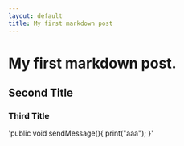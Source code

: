 ```yaml
---
layout: default
title: My first markdown post
---
```


# My first markdown post.
## Second Title
### Third Title
'public void sendMessage(){
  print("aaa");
}'
